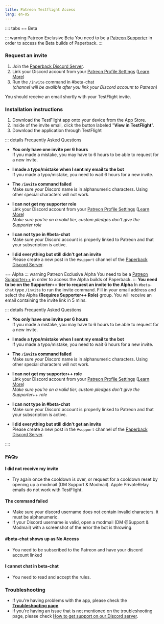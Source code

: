 ```yaml
---
title: Patreon Testflight Access
lang: en-US
---
```

:::: tabs
== Beta

::: warning Patreon Exclusive Beta
You need to be a <u>[Patreon Supporter](https://patreon.com/FaizanDurrani)</u> in order to access the Beta builds of Paperback.
:::

### Request an invite
1. Join the [Paperback Discord Server](https://discord.paperback.moe/).
1. Link your Discord account from your [Patreon Profile Settings](https://www.patreon.com/settings/profile) ([Learn More](https://support.patreon.com/hc/en-us/articles/212052266-Get-my-Discord-role))
1. Run the `/invite` command in #beta-chat  
	_(channel will be availble after you link your Discord account to Patreon)_

You should receive an email shortly with your TestFlight invite.

### Installation instructions
1. Download the TestFlight app onto your device from the App Store.
1. Inside of the invite email, click the button labeled "**View in TestFlight**".
1. Download the application through TestFlight

::: details Frequently Asked Questions
- **You only have one invite per 6 hours**    
If you made a mistake, you may have to 6 hours to be able to request for a new invite.

- **I made a typo/mistake when I sent my email to the bot**  
If you made a typo/mistake, you need to wait 6 hours for a new invite.

- **The `/invite` command failed**  
Make sure your Discord name is in alphanumeric characters. Using other special characters will not work.

- **I can not get my supporter role**  
 Link your Discord account from your [Patreon Profile Settings](https://www.patreon.com/settings/profile) ([Learn More](https://support.patreon.com/hc/en-us/articles/212052266-Get-my-Discord-role))  
 _Make sure you're on a valid tier, custom pledges don't give the Supporter role_

- **I can not type in #beta-chat**  
Make sure your Discord account is properly linked to Patreon and that your subscription is active.

- **I did everything but still didn't get an invite**  
Please create a new post in the `#support` channel of the [Paperback Discord Server](https://discord.paperback.moe).

== Alpha 
::: warning Patreon Exclusive Alpha
You need to be a <u>[Patreon Supporter++](https://patreon.com/FaizanDurrani)</u> in order to access the Alpha builds of Paperback.
:::
**You need to be on the Supporter++ tier to request an invite to the Alpha**
In ⁠`#beta-chat` type `/invite` to run the invite command. Fill in your email address and select the Alpha **(Requires Supporter++ Role)** group. You will receive an email containing the invite link in 5 mins.

::: details Frequently Asked Questions
- **You only have one invite per 6 hours**    
If you made a mistake, you may have to 6 hours to be able to request for a new invite.

- **I made a typo/mistake when I sent my email to the bot**  
If you made a typo/mistake, you need to wait 6 hours for a new invite.

- **The `/invite` command failed**  
Make sure your Discord name is in alphanumeric characters. Using other special characters will not work.

- **I can not get my supporter++ role**  
 Link your Discord account from your [Patreon Profile Settings](https://www.patreon.com/settings/profile) ([Learn More](https://support.patreon.com/hc/en-us/articles/212052266-Get-my-Discord-role))  
 _Make sure you're on a valid tier, custom pledges don't give the Supporter++ role_

- **I can not type in #beta-chat**  
Make sure your Discord account is properly linked to Patreon and that your subscription is active.

- **I did everything but still didn't get an invite**  
Please create a new post in the `#support` channel of the [Paperback Discord Server](https://discord.paperback.moe).

::::


### FAQs
#### I did not receive my invite
 * Try again once the cooldown is over, or request for a cooldown reset by opening up a modmail (DM Support & Modmail). Apple PrivateRelay emails do not work with TestFlight.

#### The command failed
 * Make sure your discord username does not contain invalid characters. it must be alphanumeric.
 * If your Discord username is valid, open a modmail (DM @Support & Modmail) with a screenshot of the error the bot is throwing.

#### #⁠beta-chat shows up as No Access
 * You need to be subscribed to the Patreon and have your discord account linked

#### I cannot chat in ⁠beta-chat
 * You need to read and accept the ⁠rules. 

### Troubleshooting
 * If you're having problems with the app, please check the **[Troubleshooting page](/help/faq#troubleshooting)**. 
 * If you're having an issue that is not mentioned on the troubleshooting page, please check [How to get support on our Discord server](/help/guides/discord-support).


